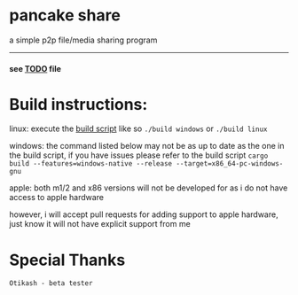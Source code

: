 # pancake share

a simple p2p file/media sharing program

---

#### see [TODO](TODO) file

# Build instructions:

linux:
  execute the [build script](build) like so `./build windows` or `./build linux`

windows:
  the command listed below may not be as up to date as the one in the build script, if you have issues please refer to the build script
  `cargo build --features=windows-native --release --target=x86_64-pc-windows-gnu`

apple:
  both m1/2 and x86 versions will not be developed for as i do not have access to apple hardware

  however, i will accept pull requests for adding support to apple hardware, just know it will not have explicit support from me

# Special Thanks
	
	Otikash - beta tester
	